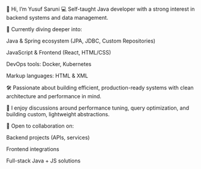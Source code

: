 👋 Hi, I’m Yusuf Saruni
💻 Self-taught Java developer with a strong interest in backend systems and data management.

🌱 Currently diving deeper into:

Java & Spring ecosystem (JPA, JDBC, Custom Repositories)

JavaScript & Frontend (React, HTML/CSS)

DevOps tools: Docker, Kubernetes

Markup languages: HTML & XML

🛠 Passionate about building efficient, production-ready systems with clean architecture and performance in mind.

💬 I enjoy discussions around performance tuning, query optimization, and building custom, lightweight abstractions.

🤝 Open to collaboration on:

Backend projects (APIs, services)

Frontend integrations

Full-stack Java + JS solutions

<!---
yusufsaruni/yusufsaruni is a ✨ special ✨ repository because its `README.md` (this file) appears on your GitHub profile.
You can click the Preview link to take a look at your changes.
--->
